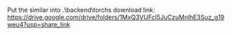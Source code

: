 Put the similar into .\backend\torchs
download link: https://drive.google.com/drive/folders/1MxQ3VUFcI5JuCzuMnlhE3Suz_g19weu4?usp=share_link
